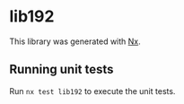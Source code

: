 # lib192

This library was generated with [Nx](https://nx.dev).

## Running unit tests

Run `nx test lib192` to execute the unit tests.
